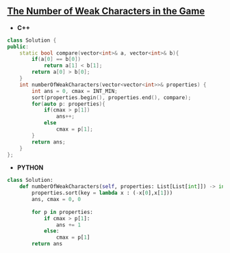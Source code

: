## [The Number of Weak Characters in the Game](https://leetcode.com/problems/the-number-of-weak-characters-in-the-game/)

* **C++**
```cpp
class Solution {
public:
    static bool compare(vector<int>& a, vector<int>& b){
        if(a[0] == b[0])
            return a[1] < b[1];
        return a[0] > b[0];
    }
    int numberOfWeakCharacters(vector<vector<int>>& properties) {
        int ans = 0, cmax = INT_MIN;
        sort(properties.begin(), properties.end(), compare);
        for(auto p: properties){
            if(cmax > p[1])
                ans++;
            else
                cmax = p[1];
        }
        return ans;
    }
};
```

* **PYTHON**
```py
class Solution:
    def numberOfWeakCharacters(self, properties: List[List[int]]) -> int:
        properties.sort(key = lambda x : (-x[0],x[1]))
        ans, cmax = 0, 0
        
        for p in properties:
            if cmax > p[1]:
                ans += 1
            else:
                cmax = p[1]
        return ans
```
